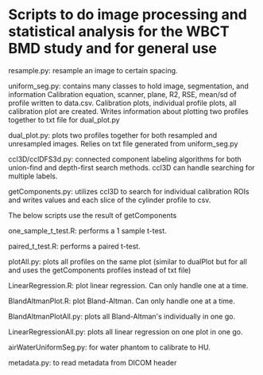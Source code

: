 # Scripts to do image processing and statistical analysis for the WBCT BMD study and for general use

resample.py: resample an image to certain spacing.

uniform\_seg.py: contains many classes to hold image, segmentation, and information
Calibration equation, scanner, plane, R2, RSE, mean/sd of profile written to data.csv.
Calibration plots, individual profile plots, all calibration plot are created.
Writes information about plotting two profiles together to txt file for dual\_plot.py

dual\_plot.py: plots two profiles together for both resampled and unresampled images.
Relies on txt file generated from uniform\_seg.py

ccl3D/cclDFS3d.py: connected component labeling algorithms for both union-find and depth-first search methods.
ccl3D can handle searching for multiple labels.

getComponents.py: utilizes ccl3D to search for individual calibration ROIs and writes values and each slice of the cylinder profile to csv.

The below scripts use the result of getComponents

one\_sample\_t\_test.R: performs a 1 sample t-test.

paired\_t\_test.R: performs a paired t-test.

plotAll.py: plots all profiles on the same plot (similar to dualPlot but for all and uses the getComponents profiles instead of txt file)

LinearRegression.R: plot linear regression. Can only handle one at a time.

BlandAltmanPlot.R: plot Bland-Altman. Can only handle one at a time.

BlandAltmanPlotAll.py: plots all Bland-Altman's individually in one go.

LinearRegressionAll.py: plots all linear regression on one plot in one go.

airWaterUniformSeg.py: for water phantom to calibrate to HU.

metadata.py: to read metadata from DICOM header
